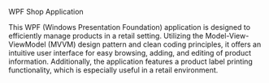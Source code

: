 WPF Shop Application

This WPF (Windows Presentation Foundation) application is designed to efficiently manage products in a retail setting. Utilizing the Model-View-ViewModel (MVVM) design pattern and clean coding principles, it offers an intuitive user interface for easy browsing, adding, and editing of product information. Additionally, the application features a product label printing functionality, which is especially useful in a retail environment.
